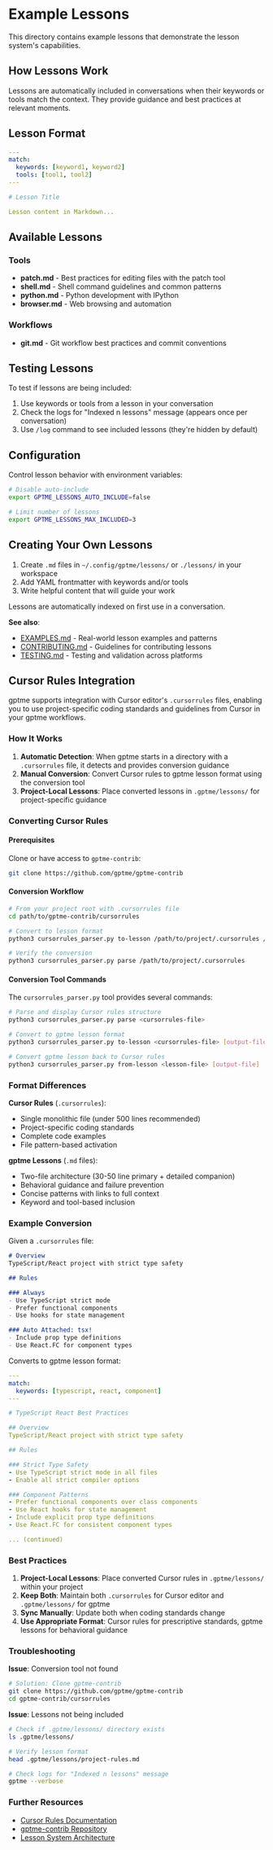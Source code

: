 # Example Lessons

This directory contains example lessons that demonstrate the lesson system's capabilities.

## How Lessons Work

Lessons are automatically included in conversations when their keywords or tools match the context. They provide guidance and best practices at relevant moments.

## Lesson Format

```yaml
---
match:
  keywords: [keyword1, keyword2]
  tools: [tool1, tool2]
---

# Lesson Title

Lesson content in Markdown...
```

## Available Lessons

### Tools
- **patch.md** - Best practices for editing files with the patch tool
- **shell.md** - Shell command guidelines and common patterns
- **python.md** - Python development with IPython
- **browser.md** - Web browsing and automation

### Workflows
- **git.md** - Git workflow best practices and commit conventions

## Testing Lessons

To test if lessons are being included:

1. Use keywords or tools from a lesson in your conversation
2. Check the logs for "Indexed n lessons" message (appears once per conversation)
3. Use `/log` command to see included lessons (they're hidden by default)

## Configuration

Control lesson behavior with environment variables:

```bash
# Disable auto-include
export GPTME_LESSONS_AUTO_INCLUDE=false

# Limit number of lessons
export GPTME_LESSONS_MAX_INCLUDED=3
```

## Creating Your Own Lessons

1. Create `.md` files in `~/.config/gptme/lessons/` or `./lessons/` in your workspace
2. Add YAML frontmatter with keywords and/or tools
3. Write helpful content that will guide your work

Lessons are automatically indexed on first use in a conversation.

**See also**:
- [EXAMPLES.md](EXAMPLES.md) - Real-world lesson examples and patterns
- [CONTRIBUTING.md](CONTRIBUTING.md) - Guidelines for contributing lessons
- [TESTING.md](TESTING.md) - Testing and validation across platforms

## Cursor Rules Integration

gptme supports integration with Cursor editor's `.cursorrules` files, enabling you to use project-specific coding standards and guidelines from Cursor in your gptme workflows.

### How It Works

1. **Automatic Detection**: When gptme starts in a directory with a `.cursorrules` file, it detects and provides conversion guidance
2. **Manual Conversion**: Convert Cursor rules to gptme lesson format using the conversion tool
3. **Project-Local Lessons**: Place converted lessons in `.gptme/lessons/` for project-specific guidance

### Converting Cursor Rules

#### Prerequisites

Clone or have access to `gptme-contrib`:

```bash
git clone https://github.com/gptme/gptme-contrib
```

#### Conversion Workflow

```bash
# From your project root with .cursorrules file
cd path/to/gptme-contrib/cursorrules

# Convert to lesson format
python3 cursorrules_parser.py to-lesson /path/to/project/.cursorrules /path/to/project/.gptme/lessons/project-rules.md

# Verify the conversion
python3 cursorrules_parser.py parse /path/to/project/.cursorrules
```

#### Conversion Tool Commands

The `cursorrules_parser.py` tool provides several commands:

```bash
# Parse and display Cursor rules structure
python3 cursorrules_parser.py parse <cursorrules-file>

# Convert to gptme lesson format
python3 cursorrules_parser.py to-lesson <cursorrules-file> [output-file]

# Convert gptme lesson back to Cursor rules
python3 cursorrules_parser.py from-lesson <lesson-file> [output-file]
```

### Format Differences

**Cursor Rules** (`.cursorrules`):
- Single monolithic file (under 500 lines recommended)
- Project-specific coding standards
- Complete code examples
- File pattern-based activation

**gptme Lessons** (`.md` files):
- Two-file architecture (30-50 line primary + detailed companion)
- Behavioral guidance and failure prevention
- Concise patterns with links to full context
- Keyword and tool-based inclusion

### Example Conversion

Given a `.cursorrules` file:

```markdown
# Overview
TypeScript/React project with strict type safety

## Rules

### Always
- Use TypeScript strict mode
- Prefer functional components
- Use hooks for state management

### Auto Attached: tsx!
- Include prop type definitions
- Use React.FC for component types
```

Converts to gptme lesson format:

```yaml
---
match:
  keywords: [typescript, react, component]
---

# TypeScript React Best Practices

## Overview
TypeScript/React project with strict type safety

## Rules

### Strict Type Safety
- Use TypeScript strict mode in all files
- Enable all strict compiler options

### Component Patterns
- Prefer functional components over class components
- Use React hooks for state management
- Include explicit prop type definitions
- Use React.FC for consistent component types

... (continued)
```

### Best Practices

1. **Project-Local Lessons**: Place converted Cursor rules in `.gptme/lessons/` within your project
2. **Keep Both**: Maintain both `.cursorrules` for Cursor editor and `.gptme/lessons/` for gptme
3. **Sync Manually**: Update both when coding standards change
4. **Use Appropriate Format**: Cursor rules for prescriptive standards, gptme lessons for behavioral guidance

### Troubleshooting

**Issue**: Conversion tool not found
```bash
# Solution: Clone gptme-contrib
git clone https://github.com/gptme/gptme-contrib
cd gptme-contrib/cursorrules
```

**Issue**: Lessons not being included
```bash
# Check if .gptme/lessons/ directory exists
ls .gptme/lessons/

# Verify lesson format
head .gptme/lessons/project-rules.md

# Check logs for "Indexed n lessons" message
gptme --verbose
```

### Further Resources

- [Cursor Rules Documentation](https://cursor.com/docs/context/rules)
- [gptme-contrib Repository](https://github.com/gptme/gptme-contrib)
- [Lesson System Architecture](https://github.com/gptme/gptme/blob/master/lessons/README.md)
